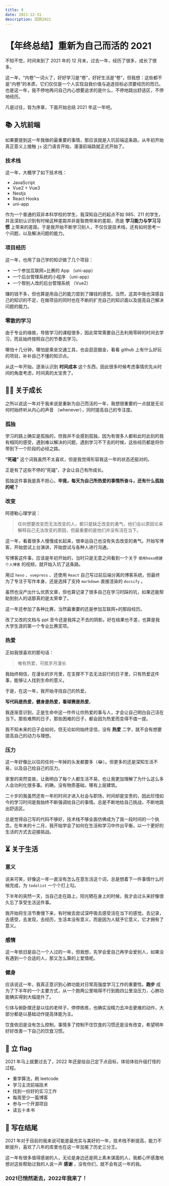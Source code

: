 ```yaml
---
title: 9
date: 2021-12-31
description: 回顾2021
---
```


# 【年终总结】重新为自己而活的 2021

不知不觉，时间来到了 2021 年的 12 月末，过去一年，经历了很多，成长了很多。

<!-- more -->

这一年，“内卷”一词火了，好好学习是“卷”，好好生活是“卷”，但我想：这些都不是“内卷”的本质，它们仅仅是一个人实现自我价值与追逐目标必须要经历的而已。也是这一年，我不停地再问自己内心想要追求的是什么，不停地跳出舒适区，不停地经历。

凡是过往，皆为序章，下面开始总结 2021 年这一年吧。

## 📚︎ 入坑前端

如果要提到这一年我做的最重要的事情，那应该就是入坑前端这条路。从年初开始真正意义上接触 `js` 这门语言开始，漫漫前端路就正式开始了。

### 技术栈

这一年，大概学了如下技术栈：

- JavaScript
- Vue2 + Vue3
- Nestjs
- React Hooks
- uni-app

作为一个普通的双非本科学校的学生，我深知自己的起点不如 985、211 的学生，并且深刻认识到有时候这种差距并非是智商带来的差距，而是 **学习能力与学习习惯** 上带来的差距。于是我开始不断学习别人，不仅仅是技术栈，还有如何思考一个问题，以及解决问题的能力。

### 项目经历

这一年，也用了自己学的知识做了几个项目：

- 一个参加互联网+比赛的 App （uni-app）
- 一个后台管理系统的小程序 （uni-app）
- 一个帮别人改的后台管理系统 （Vue2）

赚的钱不多，但也算是用自己的能力尝到了赚钱的感觉。当然，这其中我也深感自己的知识的不足，在做项目的同时也在不断的扩充自己的知识面以及提高自己解决问题的能力。

### 零散的学习

由于专业的缘故，导致学习的课程很多，因此常常需要自己去利用零碎的时间去学习，而且始终按照自己的节奏去学习。

哪怕十几分钟，哪怕是乘坐交通工具，也会逛逛掘金，看看 github 上有什么好玩的项目，补补自己不懂的知识点。

从这一年开始，逐渐认识到 **时间成本** 这个东西，因此很多时候考虑事情优先从时间的角度考虑，时间真的太宝贵了。

## 🏃‍♂ 关于成长

之所以说这一年对于我来说是重新为自己而活的一年，我想很重要的一点就是无论何时始终听从内心的声音 （whenever），同时提高自己的专注度。

### 孤独

学习的路上确实是孤独的，但我并不会感到孤独，因为有很多人都和此时此刻的我有相同的感受，遇到难以解决的问题，遇到学习不下去的时候，这些经历都是将你带到下一个阶段的必经之路。

**“死磕”** 这个词我虽然不太喜欢，但是我觉得形容我这一年的状态还挺对的。

正是有了这些不停的“死磕”，才会让自己有所成长。

孤独这件事我是真不担心，**毕竟，每天为自己所热爱的事情所奋斗，还有什么孤独的呢？**

### 改变

阿德勒心理学说：

> 任何想要改变而无法改变的人，都只是缺乏改变的勇气，他们会以原因论来解释自己无法改变的原因，但最重要的是他们并没有活在当下。

这一年，看着很多人慢慢成长起来，很幸运自己也没有失去改变的勇气。开始写博客，开始尝试上台演讲，开始尝试与各种人进行沟通。

写博客这件事，应该是年初开始的，当时只是无意之间看到一个关于 `使用hexo搭建个人博客` 的视频，就开始入坑了这条路。

用过 `hexo` 、`vuepress` 、还使用 `React` 自己写过前后端分离的博客系统，但最终为了专注于写作本身，还是选择了支持 `markdown` 直接渲染的 `docsify` 。

虽然也没产出什么优质文章，但也算记录了很多自己在学习时踩的坑，如果还能帮助到别人的话那真的是太荣幸了。

这一年还参加了各种比赛，当然最重要的还是参加互联网+的那段经历。

改了又改的文档与 ppt 至今还是我挥之不去的阴影。好在结果也不差，也算是我大学生涯的第一个专业比赛奖项。

### 热爱

正如我很喜欢的那句话：

> 唯有热爱，可抵岁月漫长

我始终相信，在漫长的岁月里，在支撑不下去无法前行的日子里，只有热爱这件事，能够让人找到生命的意义。

于是，在这一年，我开始寻找自己的热爱。

**写代码是热爱，健身是热爱，看球赛是热爱**。

我逐渐意识到，正是生命中这一件件让你热爱的事与人，才会让自己明白自己活在当下。那些难熬的日子，那些困难的日子，都会因为热爱而变得不值一提。

我不知未来的日子会如何，但无论如何始终坚信，没有 **热爱** 二字，就不会有想要提高自己的动力与理想。

### 压力

这一年好像比以往的任何一年掉的头发都要多（😂）。但更多的还是深知生活不易，以及自己给自己的压力。

家里的突然变故，让我明白了每个人都生活不易，也让我更加理解了为什么这么多人会功利化很多事。的确，没有物质基础，哪有上层建筑。

二十岁的我虽然还有一年的时间才进入社会与职场，时间却是宝贵的，因此珍惜如今的学习时间是我始终不断强调给自己的事情。总是不断地给自己挑战，不断地跳出舒适区。

总是觉得自己写的代码不够好，技术栈不够全面仿佛成为了我一段时间的一个执念。在年末的十二月，我开始学会了如何在生活和学习中作出平衡，以一个更好的生活的方式去迎接挑战。

## ⏳ 关于生活

### 意义

说来可笑，好像这一年一直没有怎么在意生活这个词，总是想着下一件事情什么时候完成，为 `todolist` 一个个打上勾。

下半年的突然一天，当自己走在路上，阳光晒在身上的时候，我才会过头来好像很久忘了享受生活这件事。

我开始将生活节奏慢下来，有时候去尝试深呼吸去感受活在当下的感觉。去记录，去感受，去发现，去经历，生活本没有意义，而是因为人赋予它意义，它才拥有了意义。

### 感情

这一年依旧是自己一个人过的一年，但我想，先学会爱自己再学会爱别人，如果没有遇到一个合适的人，那又怎么算的上爱情呢。

### 健身

应该说这一年，我真正意识到心肺功能对日常高强度学习工作的重要性。**跑步** 成为了下半年的一个主要方式，从一个跑两公里喘得不行到跑四公里没压力，心肺功能确实得到大幅提升了。

引体与俯卧撑还是以往的老样子，停停练练，也确实没精力去冲击更难的动作，大部分都是以基础动作提高体能为主。

饮食依旧是没有怎么控制，事情多了控制不住饮食的习惯还是没有改变，希望明年好好改善一下自己的饮食习惯。

## 📝 立 flag

2021 年马上就要过去了，2022 年还是给自己定下点目标，体验体验升级打怪的过程。

- 重学算法，刷 leetcode
- 学习主流前端技术
- 找到一份好的实习工作
- 每周至少一篇博客
- 参与一个开源项目
- 读五十本书

## 🧭 写在结尾

2021 年对于目前的我来说可能是最充实与美好的一年，技术栈不断提高，能力不断提升，喜欢了八年的库里也在这一年加冕了历史三分王。

这一年有很多值得感谢的人，无论是身边还是网上素未谋面的人，我都心怀感激地想对这些帮助过我的人说一声 **感谢** ，没有你们，就不会有这一年的我。

<h3>2021已悄然逝去，2022年我来了！</h3>
